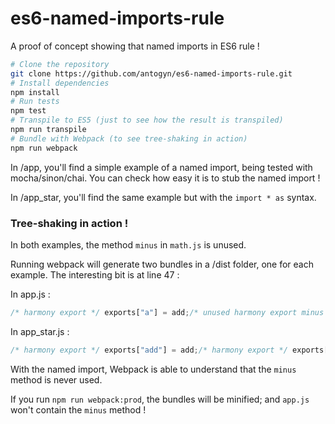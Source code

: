 # es6-named-imports-rule
A proof of concept showing that named imports in ES6 rule !
```sh
# Clone the repository
git clone https://github.com/antogyn/es6-named-imports-rule.git
# Install dependencies
npm install
# Run tests
npm test
# Transpile to ES5 (just to see how the result is transpiled)
npm run transpile
# Bundle with Webpack (to see tree-shaking in action)
npm run webpack
```
In /app, you'll find a simple example of a named import, being tested with mocha/sinon/chai.
You can check how easy it is to stub the named import !

In /app_star, you'll find the same example but with the `import * as` syntax.

### Tree-shaking in action !

In both examples, the method `minus` in `math.js` is unused.

Running webpack will generate two bundles in a /dist folder, one for each example. The interesting bit is at line 47 :

In app.js :
```js
/* harmony export */ exports["a"] = add;/* unused harmony export minus */
```

In app_star.js :
```js
/* harmony export */ exports["add"] = add;/* harmony export */ exports["minus"] = minus;
```

With the named import, Webpack is able to understand that the `minus` method is never used.

If you run `npm run webpack:prod`, the bundles will be minified; and `app.js` won't contain the `minus` method !